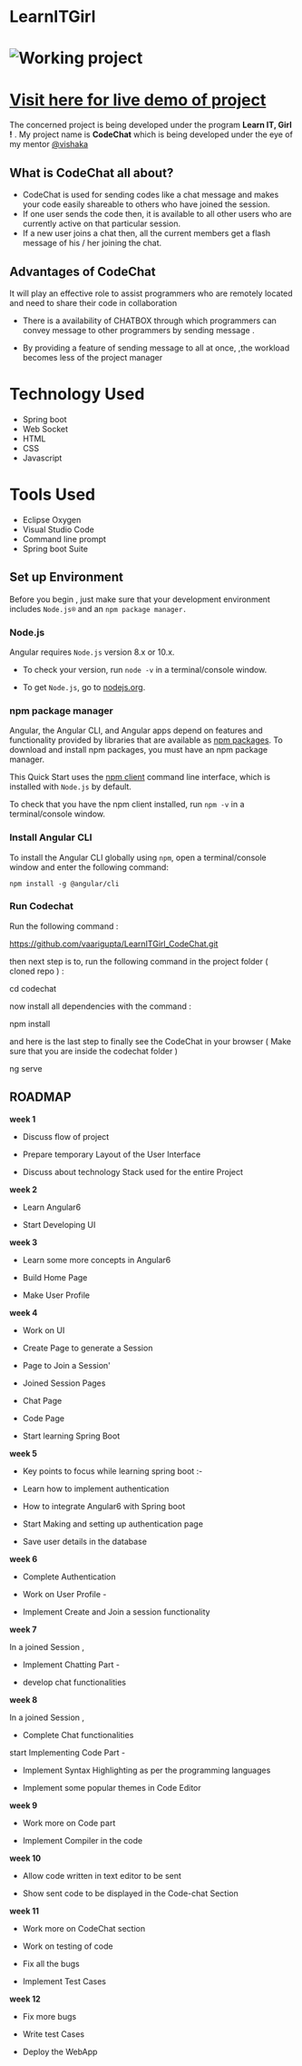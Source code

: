 # LearnITGirl

# ![Working project](./SNAPS/main.png)

# [Visit here for live demo of project](https://drive.google.com/open?id=1CNtpX7AUBLtixfkDflpY9Kg8WXYe8_vy)

The concerned project is being developed under the program **Learn IT, Girl !** . My project name is **CodeChat** which is being developed under the eye of my mentor [@vishaka](https://github.com/vishakha-lall)

## What is CodeChat all about?

 - CodeChat is used for sending codes like a chat message and makes your code easily shareable to others who have joined the session.  
 - If one user sends the code then, it is available to all other users who are currently active on that particular session.
 - If a new user joins a chat then, all the current members get a flash message of his / her joining the chat.

## Advantages of CodeChat

   It will play an effective role to assist programmers who are remotely located and need to share their code in collaboration
    
-   There is a availability of CHATBOX through which programmers can convey message to other programmers by sending message .
    
-   By providing a feature of sending message to all at once, ,the workload becomes less of the project manager

# Technology Used

 - Spring boot 
 - Web Socket 
 - HTML 
 - CSS 
 - Javascript

# Tools Used

 - Eclipse Oxygen 
 - Visual Studio Code
 -  Command line prompt 
 - Spring boot Suite

## Set up Environment

  

Before you begin , just make sure that your development environment includes `Node.js®` and an `npm package manager.`

  

### Node.js

  

Angular requires `Node.js` version 8.x or 10.x.

  

- To check your version, run `node -v` in a terminal/console window.

- To get `Node.js`, go to [nodejs.org](https://nodejs.org/  "Nodejs.org").

  

### npm package manager[](https://angular.io/guide/quickstart#npm-package-manager "Link to this heading")

  

Angular, the Angular CLI, and Angular apps depend on features and functionality provided by libraries that are available as [npm packages](https://docs.npmjs.com/getting-started/what-is-npm). To download and install npm packages, you must have an npm package manager.

  

This Quick Start uses the [npm client](https://docs.npmjs.com/cli/install) command line interface, which is installed with `Node.js` by default.

  

To check that you have the npm client installed, run `npm -v` in a terminal/console window.

  

### Install Angular CLI

  

To install the Angular CLI globally using `npm`, open a terminal/console window and enter the following command:

  

`npm install -g @angular/cli`

  

### Run Codechat

  

Run the following command :

  

https://github.com/vaarigupta/LearnITGirl_CodeChat.git

  

then next step is to, run the following command in the project folder ( cloned repo ) :

  

cd codechat

  

now install all dependencies with the command :

  

npm install

  

and here is the last step to finally see the CodeChat in your browser ( Make sure that you are inside the codechat folder )

  

ng serve

  
  

## ROADMAP

  

**week 1**

- Discuss flow of project

- Prepare temporary Layout of the User Interface

- Discuss about technology Stack used for the entire Project

  

**week 2**

- Learn Angular6

- Start Developing UI

  

**week 3**

- Learn some more concepts in Angular6

- Build Home Page

- Make User Profile

  

**week 4**

  

- Work on UI

- Create Page to generate a Session

- Page to Join a Session'

- Joined Session Pages

- Chat Page

- Code Page

- Start learning Spring Boot

  

**week 5**

- Key points to focus while learning spring boot :-

-  Learn how to implement authentication

-  How to integrate Angular6 with Spring boot

- Start Making and setting up authentication page

- Save user details in the database

  

**week 6**

- Complete Authentication

- Work on User Profile -

- Implement Create and Join a session functionality

  

**week 7**

In a joined Session ,

- Implement Chatting Part -

- develop chat functionalities

**week 8**

In a joined Session ,

- Complete Chat functionalities

start Implementing Code Part -

- Implement Syntax Highlighting as per the programming languages

- Implement some popular themes in Code Editor

  

**week 9**

- Work more on Code part

- Implement Compiler in the code

  

**week 10**

- Allow code written in text editor to be sent

- Show sent code to be displayed in the Code-chat Section

  

**week 11**

- Work more on CodeChat section

- Work on testing of code

- Fix all the bugs

- Implement Test Cases

  

**week 12**

- Fix more bugs

- Write test Cases

- Deploy the WebApp
